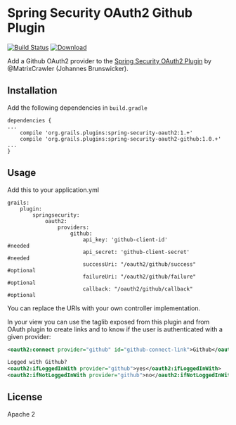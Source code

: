 Spring Security OAuth2 Github Plugin
====================================

[![Build Status](https://travis-ci.org/rpalcolea/grails-spring-security-oauth2-github.svg?branch=master)](https://travis-ci.org/rpalcolea/grails-spring-security-oauth2-github)
[ ![Download](https://api.bintray.com/packages/rpalcolea/plugins/spring-security-oauth2-github/images/download.svg) ](https://bintray.com/rpalcolea/plugins/spring-security-oauth2-github/_latestVersion)

Add a Github OAuth2 provider to the [Spring Security OAuth2 Plugin](https://github.com/MatrixCrawler/grails-spring-security-oauth2) by @MatrixCrawler (Johannes Brunswicker).

Installation
------------
Add the following dependencies in `build.gradle`
```
dependencies {
...
    compile 'org.grails.plugins:spring-security-oauth2:1.+'
    compile 'org.grails.plugins:spring-security-oauth2-github:1.0.+'
...
}
```

Usage
-----
Add this to your application.yml
```
grails:
    plugin:
        springsecurity:
            oauth2:
                providers:
                    github:
                        api_key: 'github-client-id'               #needed
                        api_secret: 'github-client-secret'         #needed
                        successUri: "/oauth2/github/success"    #optional
                        failureUri: "/oauth2/github/failure"    #optional
                        callback: "/oauth2/github/callback"     #optional
```

You can replace the URIs with your own controller implementation.

In your view you can use the taglib exposed from this plugin and from OAuth plugin to create links and to know if the user is authenticated with a given provider:
```xml
<oauth2:connect provider="github" id="github-connect-link">Github</oauth2:connect>

Logged with Github?
<oauth2:ifLoggedInWith provider="github">yes</oauth2:ifLoggedInWith>
<oauth2:ifNotLoggedInWith provider="github">no</oauth2:ifNotLoggedInWith>
```
License
-------
Apache 2
